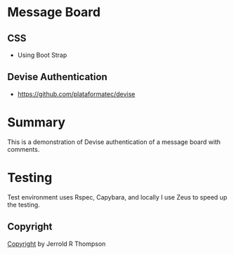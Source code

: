 Message Board
=========

CSS
---
* Using Boot Strap

Devise Authentication
---------------------

* https://github.com/plataformatec/devise 

Summary
=======

This is a demonstration of Devise authentication
of a message board with comments.

Testing
=======

Test environment uses Rspec, Capybara, and locally I use Zeus
to speed up the testing.

Copyright
---------

[Copyright]( http://jet.mit-license.org/  ) by Jerrold R Thompson 

